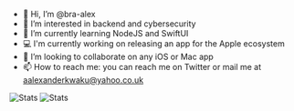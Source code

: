 - 👋 Hi, I’m @bra-alex
- 👀 I’m interested in backend and cybersecurity 
- 🌱 I’m currently learning NodeJS and SwiftUI
- 💻 I'm currently working on releasing an app for the Apple ecosystem
- 💞️ I’m looking to collaborate on any iOS or Mac app
- 📫 How to reach me: you can reach me on Twitter or mail me at aalexanderkwaku@yahoo.co.uk

<img src="https://streak-stats.demolab.com?user=bra-alex&theme=highcontrast&hide_border=true" alt="Stats" />
<img src="https://github-readme-stats.vercel.app/api?username=bra-alex&show_icons=true&hide_border=true" alt="Stats" />

<!---
bra-alex/bra-alex is a ✨ special ✨ repository because its `README.md` (this file) appears on your GitHub profile.
You can click the Preview link to take a look at your changes.
--->
